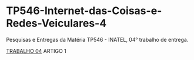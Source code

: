# TP546-Internet-das-Coisas-e-Redes-Veiculares-4
Pesquisas e Entregas da Matéria TP546 - INATEL, 04° trabalho de entrega.

[TRABALHO 04](Trabalho04)
ARTIGO 1
